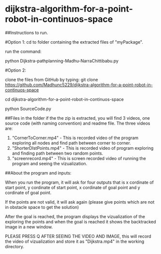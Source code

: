 # dijkstra-algorithm-for-a-point-robot-in-continuos-space

##Instructions to run.

#Option 1:
cd to folder containing the extracted files of "myPackage".

run the command:

python Dijkstra-pathplanning-Madhu-NarraChittibabu.py

#Option 2:

clone the files from GitHub by typing:
git clone https://github.com/Madhunc5229/dijkstra-algorithm-for-a-point-robot-in-continuos-space

cd dijkstra-algorithm-for-a-point-robot-in-continuos-space

python SourceCode.py


##Files in the folder
if the the zip is extracted, you will find 3 videos, one source code (with naming convention) and readme file.
The three videos are:
1. "CornerToCorner.mp4" - This is recorded video of the program exploring all nodes and find path between corner to corner.
2. "ShorterDIstPoints.mp4" - This is recorded video of program exploring and finding path between two random points.
3. "screenrecord.mp4" - This is screen recorded video of running the program and seeing the vizualization.


##About the program and inputs:

When you run the program, it will ask for four outputs that is x cordinate of start point, y cordinate of start point, x cordinate of goal point and y cordinate of goal point. 

If the points are not valid, it will ask again (please give points which are not in obstacle space to get the solution)

After the goal is reached, the program displays the vizualization of the exploring the points and when the goal is reached it shows the backtracked image in a new window. 

PLEASE PRESS Q AFTER SEEING THE VIDEO AND IMAGE, this will record the video of vizualization and store it as "Dijkstra.mp4" in the working directory. 
